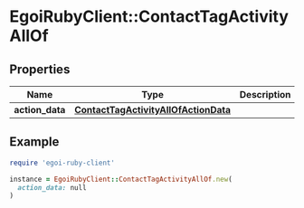 # EgoiRubyClient::ContactTagActivityAllOf

## Properties

| Name | Type | Description | Notes |
| ---- | ---- | ----------- | ----- |
| **action_data** | [**ContactTagActivityAllOfActionData**](ContactTagActivityAllOfActionData.md) |  | [optional] |

## Example

```ruby
require 'egoi-ruby-client'

instance = EgoiRubyClient::ContactTagActivityAllOf.new(
  action_data: null
)
```


